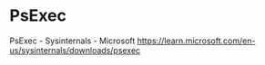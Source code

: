 # PsExec
PsExec - Sysinternals - Microsoft
https://learn.microsoft.com/en-us/sysinternals/downloads/psexec
